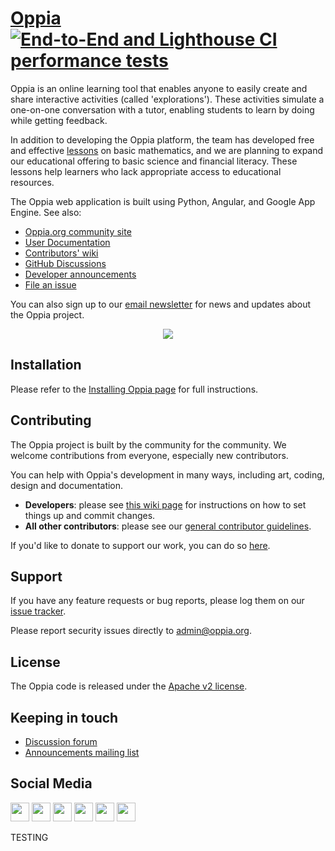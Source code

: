# [Oppia](https://www.oppia.org) [![End-to-End and Lighthouse CI performance tests](https://github.com/oppia/oppia/actions/workflows/e2e_lighthouse_performance_acceptance_tests.yml/badge.svg)](https://github.com/oppia/oppia/actions/workflows/e2e_lighthouse_performance_acceptance_tests.yml)

Oppia is an online learning tool that enables anyone to easily create and share interactive activities (called 'explorations'). These activities simulate a one-on-one conversation with a tutor, enabling students to learn by doing while getting feedback.

In addition to developing the Oppia platform, the team has developed free and effective [lessons](https://www.oppia.org/fractions) on basic mathematics, and we are planning to expand our educational offering to basic science and financial literacy. These lessons help learners who lack appropriate access to educational resources.

The Oppia web application is built using Python, Angular, and Google App Engine. See also:

- [Oppia.org community site](https://www.oppia.org)
- [User Documentation](https://oppia.github.io/)
- [Contributors' wiki](https://github.com/oppia/oppia/wiki)
- [GitHub Discussions](https://github.com/oppia/oppia/discussions)
- [Developer announcements](http://groups.google.com/group/oppia-dev)
- [File an issue](https://github.com/oppia/oppia/issues/new/choose)

You can also sign up to our [email newsletter](https://shorturl.at/CHPY6) for news and updates about the Oppia project.

<p align="center">
  <a href="http://www.youtube.com/watch?v=Ntcw0H0hwPU" target="_blank" rel="noopener">
    <img src="https://user-images.githubusercontent.com/30050862/228266651-1270bedc-658a-40d8-8ab4-16b63de4deaf.png">
  </a>
</p>

## Installation

Please refer to the [Installing Oppia page](https://github.com/oppia/oppia/wiki/Installing-Oppia) for full instructions.

## Contributing

The Oppia project is built by the community for the community. We welcome contributions from everyone, especially new contributors.

You can help with Oppia's development in many ways, including art, coding, design and documentation.

- **Developers**: please see [this wiki page](https://github.com/oppia/oppia/wiki/Contributing-code-to-Oppia#setting-things-up) for instructions on how to set things up and commit changes.
- **All other contributors**: please see our [general contributor guidelines](https://github.com/oppia/oppia/wiki).

If you'd like to donate to support our work, you can do so [here](https://www.oppia.org/donate).

## Support

If you have any feature requests or bug reports, please log them on our [issue tracker](https://github.com/oppia/oppia/issues/new/choose).

Please report security issues directly to admin@oppia.org.

## License

The Oppia code is released under the [Apache v2 license](https://github.com/oppia/oppia/blob/develop/LICENSE).

## Keeping in touch

- [Discussion forum](https://github.com/oppia/oppia/discussions)
- [Announcements mailing list](http://groups.google.com/group/oppia-announce)

## Social Media

[<img height="30" src="https://img.shields.io/badge/twitter-1DA1F2.svg?&style=for-the-badge&logo=twitter&logoColor=white" />][twitter] [<img height="30" src="https://img.shields.io/badge/linkedin-0077B5.svg?&style=for-the-badge&logo=linkedin&logoColor=white" />][LinkedIn] [<img height="30" src = "https://img.shields.io/badge/facebook-1877F2.svg?&style=for-the-badge&logo=facebook&logoColor=white">][Facebook] [<img height="30" src = "https://img.shields.io/badge/medium-12100E.svg?&style=for-the-badge&logo=medium&logoColor=white">][medium] [<img height="30" src = "https://img.shields.io/badge/oppia.org%20youtube-FF0000.svg?&style=for-the-badge&logo=youtube&logoColor=white">][oppia-org-youtube] [<img height="30" src = "https://img.shields.io/badge/oppia%20dev%20youtube-FF0000.svg?&style=for-the-badge&logo=youtube&logoColor=white">][dev-youtube]

[twitter]: https://twitter.com/oppiaorg
[linkedIn]: https://www.linkedin.com/company/oppia-org/
[medium]: https://medium.com/@oppia.org
[facebook]: https://www.facebook.com/oppiaorg/
[oppia-org-youtube]: https://www.youtube.com/channel/UC5c1G7BNDCfv1rczcBp9FPw
[dev-youtube]: https://www.youtube.com/channel/UCsrAX-oeqm0-NIQzQrdiUkQ
TESTING
